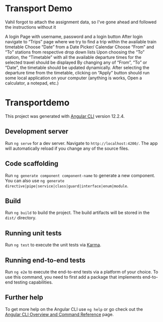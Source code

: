 # Transport Demo

Vahil forgot to attach the assignment data, so I've gone ahead and followed the instructions without it

A login Page with username, password and a login button
After login navigate to “Trips” page where we try to find a trip within the available train timetable
Choose “Date” from a Date Picker/ Calendar
Choose “From” and “To” stations from respective drop down lists
Upon choosing the “To” station, the “Timetable” with all the available departure times for the selected travel should be displayed
By changing any of “From”, “To” or “Date”, the timetable should be updated dynamically.
After selecting the departure time from the timetable, clicking on “Apply” button should run some local application on your computer (anything is works, Open a calculator, a notepad, etc.)

# Transportdemo

This project was generated with [Angular CLI](https://github.com/angular/angular-cli) version 12.2.4.

## Development server

Run `ng serve` for a dev server. Navigate to `http://localhost:4200/`. The app will automatically reload if you change any of the source files.

## Code scaffolding

Run `ng generate component component-name` to generate a new component. You can also use `ng generate directive|pipe|service|class|guard|interface|enum|module`.

## Build

Run `ng build` to build the project. The build artifacts will be stored in the `dist/` directory.

## Running unit tests

Run `ng test` to execute the unit tests via [Karma](https://karma-runner.github.io).

## Running end-to-end tests

Run `ng e2e` to execute the end-to-end tests via a platform of your choice. To use this command, you need to first add a package that implements end-to-end testing capabilities.

## Further help

To get more help on the Angular CLI use `ng help` or go check out the [Angular CLI Overview and Command Reference](https://angular.io/cli) page.
